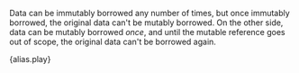 Data can be immutably borrowed any number of times, but once immutably
borrowed, the original data can't be mutably borrowed. On the other side, data
can be mutably borrowed *once*, and until the mutable reference goes out of
scope, the original data can't be borrowed again.

{alias.play}
